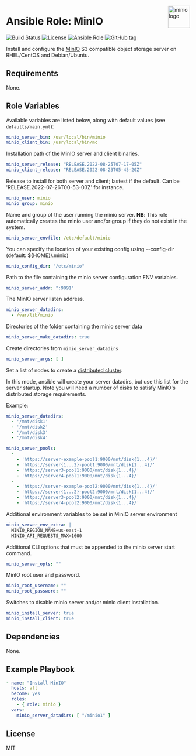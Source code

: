 <p><img src="https://avatars0.githubusercontent.com/u/695951?s=200&v=4" alt="minio logo" title="minio" align="right" height="60" /></p>

# Ansible Role: MinIO

[![Build Status](https://travis-ci.org/atosatto/ansible-minio.svg?branch=master)](https://travis-ci.org/atosatto/ansible-minio)
[![License](https://img.shields.io/badge/license-MIT%20License-brightgreen.svg)](https://opensource.org/licenses/MIT)
[![Ansible Role](https://img.shields.io/badge/ansible%20role-atosatto.minio-blue.svg)](https://galaxy.ansible.com/atosatto/minio/)
[![GitHub tag](https://img.shields.io/github/tag/atosatto/ansible-minio.svg)](https://github.com/atosatto/ansible-minio/tags)

Install and configure the [MinIO](https://minio.io/) S3 compatible object storage server on RHEL/CentOS and Debian/Ubuntu.

## Requirements

None.

## Role Variables

Available variables are listed below, along with default values (see `defaults/main.yml`):

```yaml
minio_server_bin: /usr/local/bin/minio
minio_client_bin: /usr/local/bin/mc
```

Installation path of the MinIO server and client binaries.

```yaml
minio_server_release: "RELEASE.2022-08-25T07-17-05Z"
minio_client_release: "RELEASE.2022-08-23T05-45-20Z"
```

Release to install for both server and client; lastest if the default. Can be 'RELEASE.2022-07-26T00-53-03Z' for instance.

```yaml
minio_user: minio
minio_group: minio
```

Name and group of the user running the minio server.
**NB**: This role automatically creates the minio user and/or group if they do not exist in the system.

```yaml
minio_server_envfile: /etc/default/minio
```

You can specify the location of your existing config using --config-dir (default: ${HOME}/.minio)

```yaml
minio_config_dir: "/etc/minio"
```

Path to the file containing the minio server configuration ENV variables.

```yaml
minio_server_addr: ":9091"
```

The MinIO server listen address.

```yaml
minio_server_datadirs:
  - /var/lib/minio
```

Directories of the folder containing the minio server data

```yaml
minio_server_make_datadirs: true
```

Create directories from `minio_server_datadirs`

```yaml
minio_server_args: [ ]
```

Set a list of nodes to create a [distributed cluster](https://docs.minio.io/docs/distributed-minio-quickstart-guide).

In this mode, ansible will create your server datadirs, but use this list for the server startup. Note you will need a number of disks to satisfy MinIO's distributed storage requirements.

Example:

```yaml
minio_server_datadirs:
  - '/mnt/disk1'
  - '/mnt/disk2'
  - '/mnt/disk3'
  - '/mnt/disk4'

minio_server_pools:
  -
    - 'https://server-example-pool1:9000/mnt/disk{1...4}/'
    - 'https://server{1...2}-pool1:9000/mnt/disk{1...4}/'
    - 'https://server3-pool1:9000/mnt/disk{1...4}/'
    - 'https://server4-pool1:9000/mnt/disk{1...4}/'
  -
    - 'https://server-example-pool2:9000/mnt/disk{1...4}/'
    - 'https://server{1...2}-pool2:9000/mnt/disk{1...4}/'
    - 'https://server3-pool2:9000/mnt/disk{1...4}/'
    - 'https://server4-pool2:9000/mnt/disk{1...4}/'
```

Additional environment variables to be set in MinIO server environment

```yaml
minio_server_env_extra: |
  MINIO_REGION_NAME=us-east-1
  MINIO_API_REQUESTS_MAX=1600
```

Additional CLI options that must be appended to the minio server start command.

```yaml
minio_server_opts: ""
```


MinIO root user and password.

```yaml
minio_root_username: ""
minio_root_password: ""
```

Switches to disable minio server and/or minio client installation.
```yaml
minio_install_server: true
minio_install_client: true
```

## Dependencies

None.

## Example Playbook

```yaml
- name: "Install MinIO"
  hosts: all
  become: yes
  roles:
    - { role: minio }
  vars:
    minio_server_datadirs: [ "/minio1" ]
```

## License

MIT
